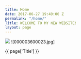 ```yaml
---
title: Home
date: 2017-06-27 19:40:00 Z
permalink: "/home/"
Title: WELCOME TO MY NEW WEBSITE!
layout: page
---
```


<img src= ![000003600023.jpg] />
![000003600023.jpg]

{{ page['Title'] }}